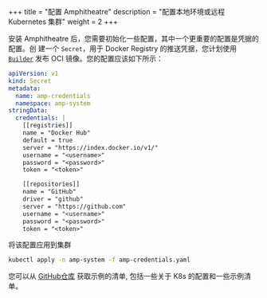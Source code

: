 +++
title = "配置 Amphitheatre"
description = "配置本地环境或远程 Kubernetes 集群"
weight = 2
+++

安装 Amphitheatre 后，您需要初始化一些配置，其中一个更重要的配置是凭据的配置。创
建一个 `Secret`，用于 Docker Registry 的推送凭据，您计划使用
[`Builder`](@/concepts/builders.zh.md) 发布 OCI 镜像。您的配置应该如下所示：

```yaml
apiVersion: v1
kind: Secret
metadata:
  name: amp-credentials
  namespace: amp-system
stringData:
  credentials: |
    [[registries]]
    name = "Docker Hub"
    default = true
    server = "https://index.docker.io/v1/"
    username = "<username>"
    password = "<password>"
    token = "<token>"

    [[repositories]]
    name = "GitHub"
    driver = "github"
    server = "https://github.com"
    username = "<username>"
    password = "<password>"
    token = "<token>"
```

将该配置应用到集群

```bash
kubectl apply -n amp-system -f amp-credentials.yaml
```

您可以从 [GitHub仓库](https://github.com/amphitheatre-app/k8s-manifests-example)
获取示例的清单, 包括一些关于 K8s 的配置和一些示例清单。
